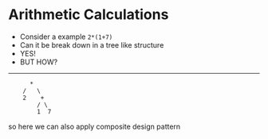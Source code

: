 # Arithmetic Calculations

- Consider a example `2*(1+7)`
- Can it be break down in a tree like structure
- YES!
- BUT HOW?

---
```
      *
    /   \
    2    +
        / \  
        1  7
```
so here we can also apply composite design pattern